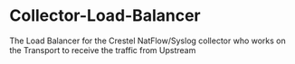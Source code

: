 # Collector-Load-Balancer

The Load Balancer for the Crestel NatFlow/Syslog collector who works on the Transport to receive the traffic from Upstream
